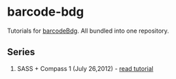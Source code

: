 barcode-bdg
===========

Tutorials for [barcodeBdg](http://barcode-bdg.org/). All bundled into one repository.

## Series
1. SASS + Compass 1 (July 26,2012) - [read tutorial](http://barcode-bdg.org/2012/07/26/sass-compass-wow-mejik/)
